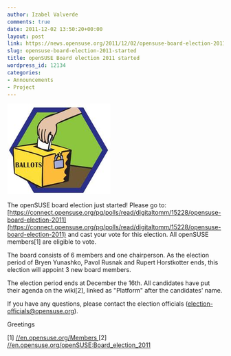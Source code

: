 ```yaml
---
author: Izabel Valverde
comments: true
date: 2011-12-02 13:50:20+00:00
layout: post
link: https://news.opensuse.org/2011/12/02/opensuse-board-election-2011-started/
slug: opensuse-board-election-2011-started
title: openSUSE Board election 2011 started
wordpress_id: 12134
categories:
- Announcements
- Project
---
```


[![](/wp-content/uploads/2011/12/elections2011.jpeg)](//news.opensuse.org/2011/12/02/opensuse-board-election-2011-started/elections2011/)
    


The openSUSE board election just started! Please go to:
[https://connect.opensuse.org/pg/polls/read/digitaltomm/15228/opensuse-board-election-2011](https://connect.opensuse.org/pg/polls/read/digitaltomm/15228/opensuse-board-election-2011) and cast your vote for this election. All openSUSE members[1] are eligible to vote.

The board consists of 6 members and one chairperson. As the election period of Bryen Yunashko, Pavol Rusnak and Rupert Horstkotter ends, this election will appoint 3 new board members.

The election period ends at December the 16th.
All candidates have put their agenda on the wiki[2], linked as "Platform" after the candidates' name.

If you have any questions, please contact the election officials ([election-officials@opensuse.org](mailto:election-officials@opensuse.org)).

Greetings

[1] [//en.opensuse.org/Members
](//en.opensuse.org/Members) [2][ //en.opensuse.org/](//en.opensuse.org/openSUSE:Board_election_2011)[openSUSE:Board_election_2011](//en.opensuse.org/openSUSE:Board_election_2011)
